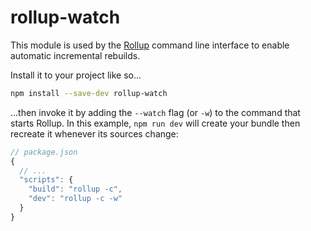# rollup-watch

This module is used by the [Rollup](https://rollupjs.org) command line interface to enable automatic incremental rebuilds.

Install it to your project like so...

```bash
npm install --save-dev rollup-watch
```

...then invoke it by adding the `--watch` flag (or `-w`) to the command that starts Rollup. In this example, `npm run dev` will create your bundle then recreate it whenever its sources change:

```js
// package.json
{
  // ...
  "scripts": {
    "build": "rollup -c",
    "dev": "rollup -c -w"
  }
}
```
